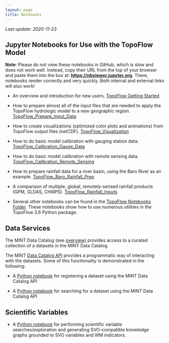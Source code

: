 ```yaml
---
layout: page
title: Notebooks
---
```


*Last update: 2020-11-23*

## Jupyter Notebooks for Use with the TopoFlow Model

**Note**: Please do not view these notebooks in GitHub, which is slow and does not work well.  Instead, copy their URL from the top of your browser and paste them into the box at: **https://nbviewer.jupyter.org**.  There, notebooks render correctly and very quickly.  Both internal and external links will also work!

 * An overview and introduction for new users.  [TopoFlow Getting Started](https://github.com/peckhams/topoflow36/blob/master/notebooks/TopoFlow_Getting_Started.ipynb)

  * How to prepare almost all of the input files that are needed to apply the TopoFlow hydrologic model to a new geographic region. [TopoFlow_Prepare_Input_Data](https://github.com/peckhams/topoflow36/blob/master/notebooks/TopoFlow_Prepare_Input_Data.ipynb)
  
  * How to create visualizations (optimized color plots and animations) from TopoFlow output files (netCDF). [TopoFlow_Visualization](https://github.com/peckhams/topoflow36/blob/master/notebooks/TopoFlow_Visualization.ipynb)
  
  * How to do basic model calibration with gauging station data. [TopoFlow_Calibration_Gauge_Data](https://github.com/peckhams/topoflow36/blob/master/notebooks/TopoFlow_Calibration_Gauge_Data.ipynb)
  
  * How to do basic model calibration with remote sensing data. [TopoFlow_Calibration_Remote_Sensing](https://github.com/peckhams/topoflow36/blob/master/notebooks/TopoFlow_Calibration_Remote_Sensing.ipynb)
  
  * How to prepare rainfall data for a river basin, using the Baro River as an example. [TopoFlow_Baro_Rainfall_Prep](https://github.com/peckhams/topoflow36/blob/master/notebooks/TopoFlow_Baro_Rainfall_Prep.ipynb)
  
  * A comparison of multiple, global, remotely-sensed rainfall products (GPM, GLDAS, CHIRPS). [TopoFlow_Rainfall_Inputs](https://github.com/peckhams/topoflow36/blob/master/notebooks/TopoFlow_Rainfall_Inputs.ipynb)
  
  * Several other notebooks can be found in the [TopoFlow Notebooks Folder](https://github.com/peckhams/topoflow36/tree/master/notebooks).  These notebooks show how to use numerous utilities in the TopoFlow 3.6 Python package.
  
## Data Services

The MINT Data Catalog (see [overview](https://mintproject.readthedocs.io/en/latest/datacatalog/)) provides access to a curated collection of a datasets in the MINT Data Catalog.

The MINT [Data Catalog API](https://data-catalog.mint.isi.edu/documentation) provides a programmatic way of interacting with the datasets. Some of this functionality is demonstrated in the following:

* A [Python notebook](https://github.com/mintproject/MINT-DataCatalog-Public/blob/master/demo/api_demo.ipynb) for registering a dataset using the MINT Data Catalog API

* A [Python notebook](https://github.com/mintproject/MINT-DataCatalog-Public/blob/master/demo/CHIRPS_browse.ipynb) for searching for a dataset using the MINT Data Catalog API

## Scientific Variables

* A [Python notebook](https://github.com/mariutzica/Scientific-Variable-Exploration-Tools/blob/master/Variable%20Report.ipynb) for performing scientific variable searches/exploration and generating SVO-compatible knowledge graphs grounded to SVO variables and WM indicators.
